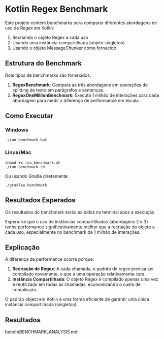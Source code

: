 # Kotlin Regex Benchmark

Este projeto contém benchmarks para comparar diferentes abordagens de uso de Regex em Kotlin:

1. Recriando o objeto Regex a cada uso
2. Usando uma instância compartilhada (objeto singleton)
3. Usando o objeto MessageChunker como fornecido

## Estrutura do Benchmark

Dois tipos de benchmarks são fornecidos:

1. **RegexBenchmark**: Compara as três abordagens em operações de splitting de texto em parágrafos e sentenças.
2. **RegexOneMillionBenchmark**: Executa 1 milhão de interações para cada abordagem para medir a diferença de performance em escala.

## Como Executar

### Windows
```
.\run_benchmark.bat
```

### Linux/Mac
```
chmod +x run_benchmark.sh
./run_benchmark.sh
```

Ou usando Gradle diretamente:
```
./gradlew benchmark
```

## Resultados Esperados

Os resultados do benchmark serão exibidos no terminal após a execução.

Espera-se que o uso de instâncias compartilhadas (abordagens 2 e 3) tenha performance significativamente melhor que a recriação do objeto a cada uso, especialmente no benchmark de 1 milhão de interações.

## Explicação

A diferença de performance ocorre porque:

1. **Recriação de Regex**: A cada chamada, o padrão de regex precisa ser compilado novamente, o que é uma operação relativamente cara.
2. **Instância Compartilhada**: O objeto Regex é compilado apenas uma vez e reutilizado em todas as chamadas, economizando o custo de compilação.

O padrão object em Kotlin é uma forma eficiente de garantir uma única instância compartilhada (singleton).


## Resultados
bench\BENCHMARK_ANALYSIS.md